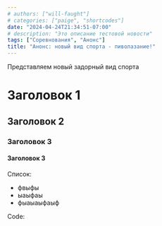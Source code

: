 ```yaml
---
# authors: ["will-faught"]
# categories: ["paige", "shortcodes"]
date: "2024-04-24T21:34:51-07:00"
# description: "Это описание тестовой новости"
tags: ["Соревнования", "Анонс"]
title: "Анонс: новый вид спорта - пиволазание!"
---
```


Представляем новый задорный вид спорта

<!--more-->

# Заголовок 1
## Заголовок 2
### Заголовок 3
#### Заголовок 3

Список:
* фвыфы
* ыаыфаы
* фыаыаыфаыф

Code:
